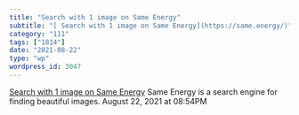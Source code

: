 ```yaml
---
title: "Search with 1 image on Same Energy"
subtitle: "[ Search with 1 image on Same Energy](https://same.energy/)"
category: "111"
tags: ["1814"]
date: "2021-08-22"
type: "wp"
wordpress_id: 3047
---
```

[ Search with 1 image on Same Energy](https://same.energy/)
 Same Energy is a search engine for finding beautiful images.
August 22, 2021 at 08:54PM